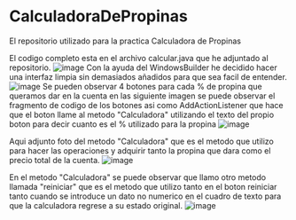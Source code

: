 # CalculadoraDePropinas
El repositorio utilizado para la practica Calculadora de Propinas

El codigo completo esta en el archivo calcular.java que he adjuntado al repositorio.
![image](https://github.com/LittleSix46/CalculadoraDePropinas/assets/163340762/b5b4507b-d0f7-4071-ab82-7a5a4e7603b0)
Con la ayuda del WindowsBuilder he decidido hacer una interfaz limpia sin demasiados añadidos para que sea facil de entender.
![image](https://github.com/LittleSix46/CalculadoraDePropinas/assets/163340762/334f25bb-3134-4159-9982-222c3e41391b)
Se pueden observar 4 botones para cada % de propina que queramos dar en la cuenta en las siguiente imagen se puede observar el fragmento de codigo de los botones asi como AddActionListener que hace que el boton llame al metodo "Calculadora" utilizando el texto del propio boton para decir cuanto es el % utilizado para la propina
![image](https://github.com/LittleSix46/CalculadoraDePropinas/assets/163340762/060685ae-6fb8-4de6-be95-e7b2b6cd86f9)

Aqui adjunto foto del metodo "Calculadora" que es el metodo que utilizo para hacer las operaciones y adquirir tanto la propina que dara como el precio total de la cuenta.
![image](https://github.com/LittleSix46/CalculadoraDePropinas/assets/163340762/3f504c3b-eae4-4158-bc62-88405bc79763)

En el metodo "Calculadora" se puede observar que llamo otro metodo llamada "reiniciar" que es el metodo que utilizo tanto en el boton reiniciar tanto cuando se introduce un dato no numerico en el cuadro de texto para que la calculadora regrese a su estado original.
![image](https://github.com/LittleSix46/CalculadoraDePropinas/assets/163340762/728a2b34-2cba-4e89-8aad-9f3fd41a3fac)






